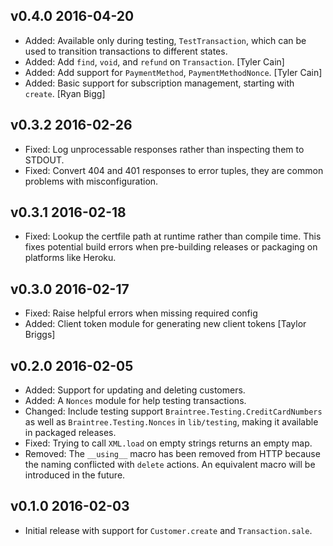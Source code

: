 ## v0.4.0 2016-04-20

* Added: Available only during testing, `TestTransaction`, which can be used to
  transition transactions to different states.
* Added: Add `find`, `void`, and `refund` on `Transaction`. [Tyler Cain]
* Added: Add support for `PaymentMethod`, `PaymentMethodNonce`. [Tyler Cain]
* Added: Basic support for subscription management, starting with `create`.
  [Ryan Bigg]

## v0.3.2 2016-02-26

* Fixed: Log unprocessable responses rather than inspecting them to STDOUT.
* Fixed: Convert 404 and 401 responses to error tuples, they are common problems
  with misconfiguration.

## v0.3.1 2016-02-18

* Fixed: Lookup the certfile path at runtime rather than compile time. This
  fixes potential build errors when pre-building releases or packaging on
  platforms like Heroku.

## v0.3.0 2016-02-17

* Fixed: Raise helpful errors when missing required config
* Added: Client token module for generating new client tokens [Taylor Briggs]

## v0.2.0 2016-02-05

* Added: Support for updating and deleting customers.
* Added: A `Nonces` module for help testing transactions.
* Changed: Include testing support `Braintree.Testing.CreditCardNumbers` as well as
  `Braintree.Testing.Nonces` in `lib/testing`, making it available in packaged
  releases.
* Fixed: Trying to call `XML.load` on empty strings returns an empty map.
* Removed: The `__using__` macro has been removed from HTTP because the naming
  conflicted with `delete` actions. An equivalent macro will be introduced in
  the future.

## v0.1.0 2016-02-03

* Initial release with support for `Customer.create` and `Transaction.sale`.
